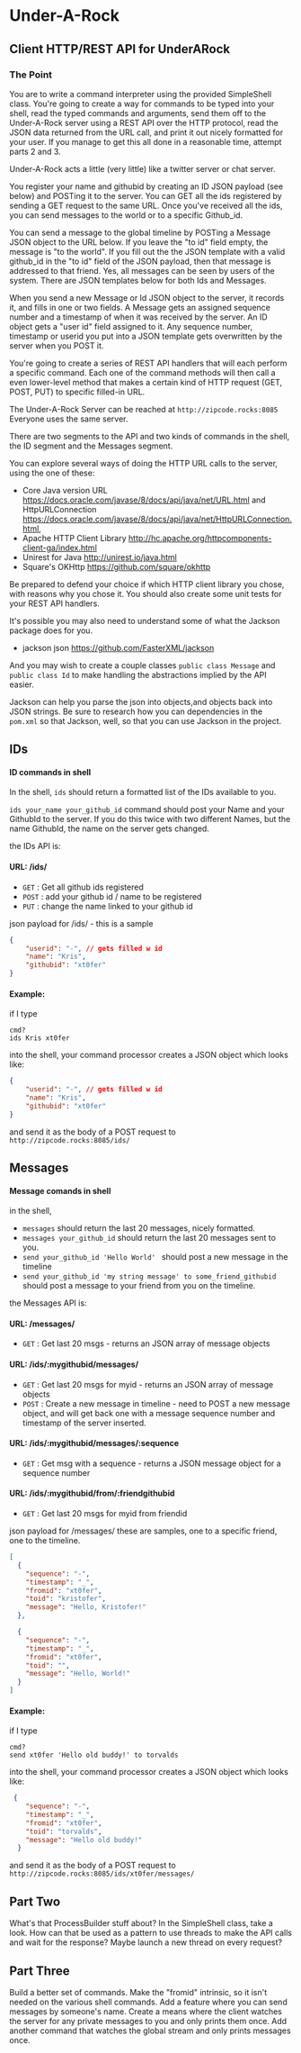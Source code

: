 # Under-A-Rock

## Client HTTP/REST API for UnderARock


### The Point

You are to write a command interpreter using the provided SimpleShell class. You're going to create a way for 
commands to be typed into your shell, read the typed commands and arguments, send them off to the Under-A-Rock 
server using a REST API over the HTTP protocol, read the JSON data returned from the URL call, and print it out 
nicely formatted for your user. If you manage to get this all done in a reasonable time, attempt parts 2 and 3.

Under-A-Rock acts a little (very little) like a twitter server or chat server. 

You register your name and githubid by creating an ID JSON payload (see below) and POSTing it to the server. You can GET 
all the ids registered by sending a GET request to the same URL. Once you've received all the ids, you can send
messages to the world or to a specific Github_id.

You 
can send a message to the global timeline by POSTing a Message JSON object to the URL below.
If you leave the "to id" field empty, the message is "to the world". If you fill out the the JSON template with
a valid github_id in the "to id" field of the JSON payload, then that message is addressed to that friend. Yes, all 
messages can be seen by users of the system. There are JSON templates below for both Ids and Messages.

When you send a new Message or Id JSON object to the server, it records it, and fills in one or two fields. 
A Message gets an assigned sequence number and a timestamp of when it was received by the server. An ID
object gets a "user id" field assigned to it.
Any sequence number, timestamp or userid you put into a JSON template
gets overwritten by the server when you POST it. 

You're going to create a series of REST API handlers that will each perform a 
specific command. Each one of the command methods will then call a even lower-level method that makes a certain kind
of HTTP request (GET, POST, PUT) to specific filled-in URL.

The Under-A-Rock Server can be reached at `http://zipcode.rocks:8085` Everyone uses the same server. 

There are two segments to the API and two kinds of commands in the shell, the ID segment and the Messages segment.


You can explore several ways of doing the HTTP URL calls to the server, using the one of these:
* Core Java version 
URL https://docs.oracle.com/javase/8/docs/api/java/net/URL.html and 
HttpURLConnection https://docs.oracle.com/javase/8/docs/api/java/net/HttpURLConnection.html, 
* Apache HTTP Client Library http://hc.apache.org/httpcomponents-client-ga/index.html
* Unirest for Java http://unirest.io/java.html
* Square's OKHttp https://github.com/square/okhttp

Be prepared to defend your choice if which HTTP client library you chose, with reasons why you chose it.
You should also create some unit tests for your REST API handlers.

It's possible you may also need to understand some of what the Jackson package does for you. 

* jackson json https://github.com/FasterXML/jackson

And you may wish to create a couple classes `public class Message` and `public class Id` to make handling
the abstractions implied by the API easier.

Jackson can help you parse the json into objects,and objects back into JSON strings. Be sure to research how you can
dependencies in the `pom.xml` so that Jackson, well, so that you can use Jackson in the project.

## IDs

#### ID commands in shell
In the shell, 
`ids` should return a formatted list of the IDs available to you.

`ids your_name your_github_id` command should post your Name and your GithubId to the server.
If you do this twice with two different Names, but the name GithubId, the name on the server gets changed.

the IDs API is:

#### URL: /ids/
* `GET` : Get all github ids registered
* `POST` : add your github id / name to be registered
* `PUT` : change the name linked to your github id

json payload for /ids/ - this is a sample
```json
{
    "userid": "-", // gets filled w id
    "name": "Kris",
    "githubid": "xt0fer"
}
```
 
 #### Example: 
 
 if I type 
 ```aidl
cmd?
 ids Kris xt0fer
```
  into the shell, your command processor creates a JSON object which looks like:
 ```json
 {
     "userid": "-", // gets filled w id
     "name": "Kris",
     "githubid": "xt0fer"
 }
 ```
and send it as the body of a POST request to  `http://zipcode.rocks:8085/ids/`

 
## Messages

#### Message comands in shell

in the shell, 
* `messages` should return the last 20 messages, nicely formatted.
* `messages your_github_id` should return the last 20 messages sent to you.
* `send your_github_id 'Hello World' ` should post a new message in the timeline
* `send your_github_id 'my string message' to some_friend_githubid` should post a message to your friend from you on the timeline.

the Messages API is:

#### URL: /messages/
* `GET` : Get last 20 msgs - returns an JSON array of message objects

#### URL: /ids/:mygithubid/messages/
* `GET` : Get last 20 msgs for myid  - returns an JSON array of message objects
* `POST` : Create a new message in timeline - need to POST a new message object, and will get back one with a message sequence number and timestamp of the server inserted.

#### URL: /ids/:mygithubid/messages/:sequence
* `GET` : Get msg with a sequence  - returns a JSON message object for a sequence number

#### URL: /ids/:mygithubid/from/:friendgithubid
* `GET` : Get last 20 msgs for myid from friendid

json payload for /messages/ these are samples, one to a specific friend, one to the timeline.
```json
[
  {
    "sequence": "-",
    "timestamp": "_",
    "fromid": "xt0fer",
    "toid": "kristofer",
    "message": "Hello, Kristofer!"
  },

  {
    "sequence": "-",
    "timestamp": "_",
    "fromid": "xt0fer",
    "toid": "",
    "message": "Hello, World!"
  }
]
```

#### Example: 
 
 if I type 
 ```aidl
cmd?
send xt0fer 'Hello old buddy!' to torvalds
```
  into the shell, your command processor creates a JSON object which looks like:
 ```json
  {
     "sequence": "-",
     "timestamp": "_",
     "fromid": "xt0fer",
     "toid": "torvalds",
     "message": "Hello old buddy!"
   }
 ```
and send it as the body of a POST request to  `http://zipcode.rocks:8085/ids/xt0fer/messages/`

## Part Two

What's that ProcessBuilder stuff about? In the SimpleShell class, take a look. How can that be used
as a pattern to use threads to make the API calls and wait for the response? Maybe launch a new thread on every request?

## Part Three

Build a better set of commands. Make the "fromid" intrinsic, so it isn't needed on the various shell commands.
Add a feature where you can send messages by someone's name. Create a means where the client watches the server for 
any private messages to you and only prints them once. 
Add another command that watches the global stream and only prints messages once.




